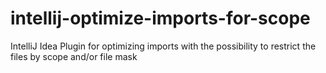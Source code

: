 # intellij-optimize-imports-for-scope
IntelliJ Idea Plugin for optimizing imports with the possibility to restrict the files by scope and/or file mask
